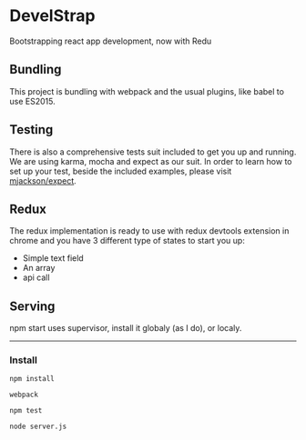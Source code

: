 <!--
@Author: Andreee Ray <develdoe>
@Date:   2017-03-10T00:42:05+01:00
@Email:  me@andreeray.se
@Filename: readme.md
@Last modified by:   develdoe
@Last modified time: 2017-03-13T21:17:25+01:00
-->



# DevelStrap

Bootstrapping react app development, now with Redu

## Bundling

This project is bundling with webpack and the usual plugins, like babel to use ES2015.

## Testing

There is also a comprehensive tests suit included to get you up and running. We are using karma, mocha and expect as our suit.
In order to learn how to set up your test, beside the included examples,  please visit [mjackson/expect](https://github.com/mjackson/expect).

## Redux

The redux implementation is ready to use with redux devtools extension in chrome and you have 3 different type of states to start you up:

* Simple text field
* An array
* api call

## Serving

npm start uses supervisor, install it globaly (as I do), or localy.

----

### Install

```
npm install
```

```
webpack
```

```
npm test
```

```
node server.js
```

